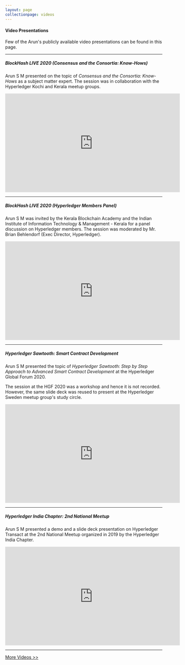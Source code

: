 ```yaml
---
layout: page
collectionpage: videos
---
```


#### Video Presentations

Few of the Arun's publicly available video presentations
can be found in this page.

---

##### BlockHash LIVE 2020 (Consensus and the Consortia: Know-Hows)

Arun S M presented on the topic of *Consensus and the Consortia: Know-Hows*
as a subject matter expert. The session was in collaboration with
the Hyperledger Kochi and Kerala meetup groups.

<iframe width="560" height="315" src="https://www.youtube.com/embed/DNvH1L288to" frameborder="0" allow="accelerometer; autoplay; clipboard-write; encrypted-media; gyroscope; picture-in-picture" allowfullscreen></iframe>

---

##### BlockHash LIVE 2020 (Hyperledger Members Panel)

Arun S M was invited by the Kerala Blockchain Academy and the Indian
Institute of Information Technology & Management - Kerala for a
panel discussion on Hyperledger members. The session was moderated
by Mr. Brian Behlendorf (Exec Director, Hyperledger).

<iframe width="560" height="315" src="https://www.youtube.com/embed/qNGNNuF31nw" frameborder="0" allow="accelerometer; autoplay; clipboard-write; encrypted-media; gyroscope; picture-in-picture" allowfullscreen></iframe>

---

##### Hyperledger Sawtooth: Smart Contract Development

Arun S M presented the topic of
*Hyperledger Sawtooth: Step by Step Approach to Advanced Smart Contract Development*
at the Hyperledger Global Forum 2020.

The session at the HGF 2020 was a workshop and hence it is not
recorded. However, the same slide deck was reused to present
at the Hyperledger Sweden meetup group's study circle.

<iframe width="560" height="315" src="https://www.youtube.com/embed/DQ_-iE60Hxg" frameborder="0" allow="accelerometer; autoplay; clipboard-write; encrypted-media; gyroscope; picture-in-picture" allowfullscreen></iframe>

---

##### Hyperledger India Chapter: 2nd National Meetup

Arun S M presented a demo and a slide deck presentation on
Hyperledger Transact at the 2nd National Meetup organized
in 2019 by the Hyperledger India Chapter.

<iframe width="560" height="315" src="https://www.youtube.com/embed/N02vxA6qFPg?list=PLcoI6pNvrJ0SbhyYDvDywB_oOYmH1a-N9" frameborder="0" allow="accelerometer; autoplay; clipboard-write; encrypted-media; gyroscope; picture-in-picture" allowfullscreen></iframe>

---

[More Videos >>](https://www.youtube.com/watch?v=DNvH1L288to&list=PLcoI6pNvrJ0SbhyYDvDywB_oOYmH1a-N9)

